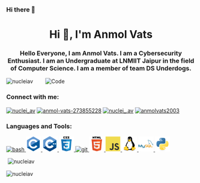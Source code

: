 ### Hi there 👋

<h1 align="center">Hi 👋, I'm Anmol Vats</h1>
<h3 align="center">Hello Everyone, I am Anmol Vats. I am a Cybersecurity Enthusiast. I am an Undergraduate at LNMIIT Jaipur in the field of Computer Science. I am a member of team DS Underdogs.</h3>
<img align="right" alt= "Code" width="400" src="https://media2.giphy.com/media/RDZo7znAdn2u7sAcWH/giphy.gif?cid=790b7611d87ea0cfa26f1747ff1cb458d00f6aaa4438baba&rid=giphy.gif&ct=g">
<p align="left"> <img src="https://komarev.com/ghpvc/?username=nucleiav&label=Profile%20views&color=0e75b6&style=flat" alt="nucleiav" /> </p>

<h3 align="left">Connect with me:</h3>
<p align="left">
<a href="https://twitter.com/nuclei_av" target="blank"><img align="center" src="https://raw.githubusercontent.com/rahuldkjain/github-profile-readme-generator/master/src/images/icons/Social/twitter.svg" alt="nuclei_av" height="30" width="40" /></a>
<a href="https://linkedin.com/in/anmol-vats-273855228" target="blank"><img align="center" src="https://raw.githubusercontent.com/rahuldkjain/github-profile-readme-generator/master/src/images/icons/Social/linked-in-alt.svg" alt="anmol-vats-273855228" height="30" width="40" /></a>
<a href="https://instagram.com/nuclei_.av" target="blank"><img align="center" src="https://raw.githubusercontent.com/rahuldkjain/github-profile-readme-generator/master/src/images/icons/Social/instagram.svg" alt="nuclei_.av" height="30" width="40" /></a>
<a href="https://auth.geeksforgeeks.org/user/anmolvats2003" target="blank"><img align="center" src="https://raw.githubusercontent.com/rahuldkjain/github-profile-readme-generator/master/src/images/icons/Social/geeks-for-geeks.svg" alt="anmolvats2003" height="30" width="40" /></a>
</p>

<h3 align="left">Languages and Tools:</h3>
<p align="left"> <a href="https://www.gnu.org/software/bash/" target="_blank" rel="noreferrer"> <img src="https://www.vectorlogo.zone/logos/gnu_bash/gnu_bash-icon.svg" alt="bash" width="40" height="40"/> </a> </a> <a href="https://www.cprogramming.com/" target="_blank" rel="noreferrer"> <img src="https://raw.githubusercontent.com/devicons/devicon/master/icons/c/c-original.svg" alt="c" width="40" height="40"/> </a> <a href="https://www.w3schools.com/cpp/" target="_blank" rel="noreferrer"> <img src="https://raw.githubusercontent.com/devicons/devicon/master/icons/cplusplus/cplusplus-original.svg" alt="cplusplus" width="40" height="40"/> </a> <a href="https://www.w3schools.com/css/" target="_blank" rel="noreferrer"> <img src="https://raw.githubusercontent.com/devicons/devicon/master/icons/css3/css3-original-wordmark.svg" alt="css3" width="40" height="40"/> </a></a> <a href="https://git-scm.com/" target="_blank" rel="noreferrer"> <img src="https://www.vectorlogo.zone/logos/git-scm/git-scm-icon.svg" alt="git" width="40" height="40"/> </a> <a href="https://www.w3.org/html/" target="_blank" rel="noreferrer"> <img src="https://raw.githubusercontent.com/devicons/devicon/master/icons/html5/html5-original-wordmark.svg" alt="html5" width="40" height="40"/> </a> <a href="https://developer.mozilla.org/en-US/docs/Web/JavaScript" target="_blank" rel="noreferrer"> <img src="https://raw.githubusercontent.com/devicons/devicon/master/icons/javascript/javascript-original.svg" alt="javascript" width="40" height="40"/> </a> <a href="https://www.linux.org/" target="_blank" rel="noreferrer"> 
<img src="https://raw.githubusercontent.com/devicons/devicon/master/icons/linux/linux-original.svg" alt="linux" width="40" height="40"/> </a> <a href="https://www.mysql.com/" target="_blank" rel="noreferrer"> <img src="https://raw.githubusercontent.com/devicons/devicon/master/icons/mysql/mysql-original-wordmark.svg" alt="mysql" width="40" height="40"/> </a> <a href="https://www.python.org" target="_blank" rel="noreferrer"> <img src="https://raw.githubusercontent.com/devicons/devicon/master/icons/python/python-original.svg" alt="python" width="40" height="40"/> </a> </p>


<p>&nbsp;<img align="center" src="https://github-readme-stats.vercel.app/api?username=nucleiav&show_icons=true&locale=en" alt="nucleiav" /></p>

<p><img align="center" src="https://github-readme-stats.vercel.app/api/top-langs?username=nucleiav&show_icons=true&locale=en&layout=compact" alt="nucleiav" /></p>


<!-- <a href="https://github-readme-stats.vercel.app/api?username=nucleiav&show_icons=true&locale=en">My GitHub Stats</a> -->

<!--
**NucleiAv/NucleiAv** is a ✨ _special_ ✨ repository because its `README.md` (this file) appears on your GitHub profile.

Here are some ideas to get you started:

- 🔭 I’m currently working on ...

- 👯 I’m looking to collaborate on ...

- 💬 Ask me about ...


- ⚡ Fun fact: ...
-->
